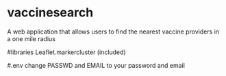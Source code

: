 # vaccinesearch
A web application that allows users to find the nearest vaccine providers in a one mile radius

#libraries
Leaflet.markercluster (included)

#.env
change PASSWD and EMAIL to your password and email
